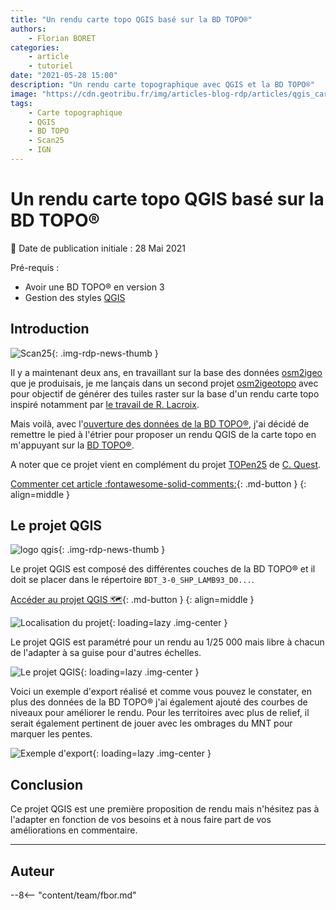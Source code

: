 ```yaml
---
title: "Un rendu carte topo QGIS basé sur la BD TOPO®"
authors:
    - Florian BORET
categories:
    - article
    - tutoriel
date: "2021-05-28 15:00"
description: "Un rendu carte topographique avec QGIS et la BD TOPO®"
image: "https://cdn.geotribu.fr/img/articles-blog-rdp/articles/qgis_carte_topo_bdtopo/export_carte_topo_saussines.png"
tags:
    - Carte topographique
    - QGIS
    - BD TOPO
    - Scan25
    - IGN
---
```


# Un rendu carte topo QGIS basé sur la BD TOPO®

:calendar: Date de publication initiale : 28 Mai 2021

Pré-requis :

- Avoir une BD TOPO® en version 3
- Gestion des styles [QGIS](https://qgis.org/)

## Introduction

![Scan25](https://cdn.geotribu.fr/img/logos-icones/divers/scan25.jpg "Icône Scan25"){: .img-rdp-news-thumb }

Il y a maintenant deux ans, en travaillant sur la base des données [osm2igeo](https://github.com/igeofr/osm2igeo/) que je produisais, je me lançais dans un second projet [osm2igeotopo](https://github.com/igeofr/osm2igeotopo/) avec pour objectif de générer des tuiles raster sur la base d'un rendu carte topo inspiré notamment par [le travail de R. Lacroix](https://github.com/rxlacroix/CarteTopo/).

Mais voilà, avec l'[ouverture des données de la BD TOPO®](https://geoservices.ign.fr/documentation/diffusion/telechargement-donnees-libres.html), j'ai décidé de remettre le pied à l'étrier pour proposer un rendu QGIS de la carte topo en m'appuyant sur la [BD TOPO®](https://geoservices.ign.fr/documentation/diffusion/telechargement-donnees-libres.html#bd-topo).

A noter que ce projet vient en complément du projet [TOPen25](https://osm.cquest.org/topen25/#15/48.4018/2.7945) de [C. Quest](https://twitter.com/cq94).

[Commenter cet article :fontawesome-solid-comments:](#__comments){: .md-button }
{: align=middle }

## Le projet QGIS

![logo qgis](https://cdn.geotribu.fr/img/logos-icones/logiciels_librairies/qgis.png "Logo QGIS"){: .img-rdp-news-thumb }

Le projet QGIS est composé des différentes couches de la BD TOPO® et il doit se placer dans le répertoire `BDT_3-0_SHP_LAMB93_D0...`.

[Accéder au projet QGIS :world_map:](https://github.com/igeofr/qgis3/blob/master/qgs/Projet_Carto_BDT_3-0_FXX_CARTE_TOPO.qgs){: .md-button }
{: align=middle }

![Localisation du projet](https://cdn.geotribu.fr/img/articles-blog-rdp/articles/qgis_carte_topo_bdtopo/localisation_qgs.png "Localisation du projet"){: loading=lazy .img-center }

Le projet QGIS est paramétré pour un rendu au 1/25 000 mais libre à chacun de l'adapter à sa guise pour d'autres échelles.

![Le projet QGIS](https://cdn.geotribu.fr/img/articles-blog-rdp/articles/qgis_carte_topo_bdtopo/qgis_bdtopo_carte_topo.png "Le projet QGIS"){: loading=lazy .img-center }

Voici un exemple d'export réalisé et comme vous pouvez le constater, en plus des données de la BD TOPO® j'ai également ajouté des courbes de niveaux pour améliorer le rendu. Pour les territoires avec plus de relief, il serait également pertinent de jouer avec les ombrages du MNT pour marquer les pentes.

![Exemple d'export](https://cdn.geotribu.fr/img/articles-blog-rdp/articles/qgis_carte_topo_bdtopo/export_carte_topo_saussines.png "Exemple d'export"){: loading=lazy .img-center }

## Conclusion

Ce projet QGIS est une première proposition de rendu mais n'hésitez pas à l'adapter en fonction de vos besoins et à nous faire part de vos améliorations en commentaire.

----

## Auteur

--8<-- "content/team/fbor.md"
